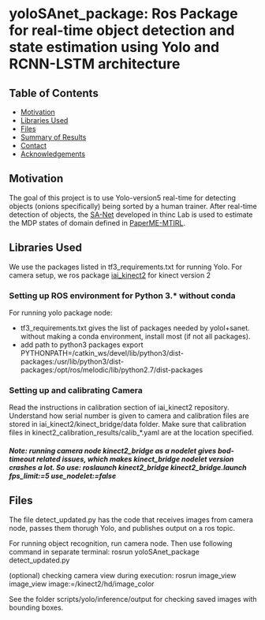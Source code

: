 # yoloSAnet_package: Ros Package for real-time object detection and state estimation using Yolo and RCNN-LSTM architecture

<!-- TABLE OF CONTENTS -->
## Table of Contents

* [Motivation](#about-the-project)
* [Libraries Used](#prerequisites)
* [Files](#files)
* [Summary of Results](#summary)
* [Contact](#contact)
* [Acknowledgements](#acknowledgements)

## Motivation
The goal of this project is to use Yolo-version5 real-time for detecting objects (onions specifically) being sorted by a human trainer. After real-time detection of objects, the [SA-Net](http://thinc.cs.uga.edu/files/sahdICRA20.pdf) developed in thinc Lab is used to estimate the MDP states of domain defined in [PaperME-MTIRL](https://arxiv.org/abs/2004.12873). 

## Libraries Used 
We use the packages listed in tf3_requirements.txt for running Yolo. For camera setup, we ros package [iai_kinect2](https://github.com/code-iai/iai_kinect2/tree/master/kinect2_bridge) for kinect version 2 

### Setting up ROS environment for Python 3.* without conda
For running yolo package node: 
- tf3_requirements.txt gives the list of packages needed by yolol+sanet. without making a conda environment, install most (if not all packages).  
- add path to python3 packages 
export PYTHONPATH=<your-home>/catkin_ws/devel/lib/python3/dist-packages:/usr/lib/python3/dist-packages:/opt/ros/melodic/lib/python2.7/dist-packages

### Setting up and calibrating Camera
Read the instructions in calibration section of iai_kinect2 repository. Understand how serial number is given to camera and calibration files are stored in iai_kinect2/kinect_bridge/data folder. Make sure that calibration files in kinect2_calibration_results/calib_*.yaml are at the location specified. 

##### Note: running camera node kinect2_bridge as a nodelet gives bod-timeout related issues, which makes kinect_bridge nodelet version crashes a lot. So use: roslaunch kinect2_bridge kinect2_bridge.launch fps_limit:=5 use_nodelet:=false

## Files
The file detect_updated.py has the code that receives images from camera node, passes them thorugh Yolo, and publishes output on a ros topic. 

For running object recognition, run camera node. Then use following command in separate terminal: 
rosrun yoloSAnet_package detect_updated.py

(optional) checking camera view during execution:
rosrun image_view image_view image:=/kinect2/hd/image_color

See the folder scripts/yolo/inference/output for checking saved images with bounding boxes.


